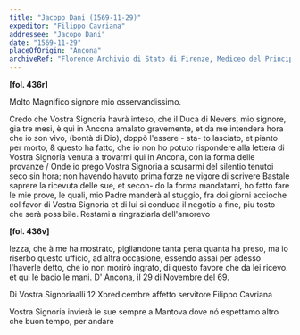 ```yaml
---
title: "Jacopo Dani (1569-11-29)"
expeditor: "Filippo Cavriana"
addressee: "Jacopo Dani"
date: "1569-11-29"
placeOfOrigin: "Ancona"
archiveRef: "Florence Archivio di Stato di Firenze, Mediceo del Principato, Filza 1317, fols. 436r-436v"
---
```



**[fol. 436r]**

Molto Magnifico signore  mio osservandissimo.

Credo che Vostra Signoria  havrà inteso, che il Duca di Nevers, mio signore, gia tre mesi, è qui in Ancona amalato gravemente, et da me intenderà hora  che io son vivo, (bontà di Dio), doppò l'essere -
sta-
to lasciato, et pianto per morto, & questo ha  fatto, che io non ho potuto rispondere alla lettera  di Vostra Signoria  venuta a trovarmi qui in Ancona, con  la forma delle provanze / Onde io prego Vostra Signoria  a  scusarmi del silentio tenutoi seco sin hora; non  havendo havuto prima forze ne vigore di scrivere  Bastale saprere la ricevuta delle sue, et secon-
do la forma mandatami, ho fatto fare le mie  prove, le quali, mio Padre  manderà al stuggio, fra  doi giorni accioche col favor di Vostra Signoria  et di lui  si conduca il negotio a fine, piu tosto che serà  possibile. Restami a ringraziarla dell'amorevo


**[fol. 436v]**

lezza, che à me ha mostrato, pigliandone tanta pena  quanta ha preso, ma io riserbo questo ufficio, ad  altra occasione, essendo assai per adesso l'haverle  detto, che io non morirò ingrato, di questo favore  che da lei ricevo. et qui le bacio le mani. D'  Ancona, il 29 di Novembre del 69.

Di Vostra  Signoriaalli 12 Xbredicembre affetto servitore  Filippo Cavriana

Vostra Signoria  invierà le sue sempre a Mantova dove nó  espettamo altro che buon tempo, per andare



